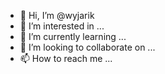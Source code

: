 - 👋 Hi, I’m @wyjarik
- 👀 I’m interested in ...
- 🌱 I’m currently learning ...
- 💞️ I’m looking to collaborate on ...
- 📫 How to reach me ...

<!---
wyjarik/wyjarik is a ✨ special ✨ repository because its `README.md` (this file) appears on your GitHub profile.
You can click the Preview link to take a look at your changes.
--->
